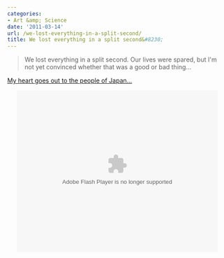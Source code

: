 ```yaml
---
categories:
- Art &amp; Science
date: '2011-03-14'
url: /we-lost-everything-in-a-split-second/
title: We lost everything in a split second&#8230;
---
```


<blockquote>We lost everything in a split second. Our lives were spared, but I'm not yet convinced whether that was a good or bad thing...</blockquote>

<a href="http://www.guardian.co.uk/world/video/2011/mar/14/myagi-tsunami-aftermath-video">My heart goes out to the people of Japan...</a>

<center><object width="460" height="370">
	<param name="movie" value="http://www.guardian.co.uk/video/embed"></param>
	<param name="allowFullScreen" value="true"></param>
	<param name="allowscriptaccess" value="always"></param>
	<param name="flashvars" value="endpoint=http://www.guardian.co.uk/world/video/2011/mar/14/myagi-tsunami-aftermath-video/json"></param>
	<embed src="http://www.guardian.co.uk/video/embed" type="application/x-shockwave-flash" allowscriptaccess="always" allowfullscreen="true" width="460" height="370" flashvars="endpoint=http://www.guardian.co.uk/world/video/2011/mar/14/myagi-tsunami-aftermath-video/json"></embed>
</object></center>